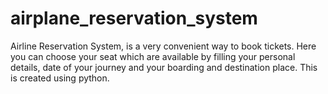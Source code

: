 # airplane_reservation_system
Airline Reservation System, is a very convenient way to book tickets. Here you can choose your seat which are available by filling your personal details, date of your journey and your boarding and destination place. This is created using python.

